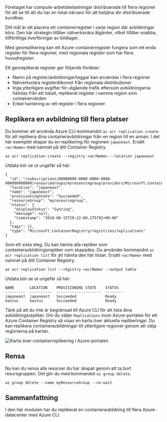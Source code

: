 Företaget har compute-arbetsbelastningar distribuerade till flera regioner för att se till att du har en lokal närvaro för att betjäna din distribuerade kundbas. 

Ditt mål är att placera ett containerregister i varje region där avbildningar körs. Den här strategin tillåter nätverksnära åtgärder, vilket tillåter snabba, tillförlitliga överföringar av bildlager. 

Med georeplikering kan ett Azure-containerregister fungera som ett enda register för flera regioner, med regionala register som har flera huvudregister.

Ett georeplikerat register ger följande fördelar:

- Namn på register/avbildningar/taggar kan användas i flera regioner
- Nätverksnära registeråtkomst från regionala distributioner
- Inga ytterligare avgifter för utgående trafik eftersom avbildningarna hämtas från ett lokalt, replikerat register i samma region som containervärden
- Enkel hantering av ett register i flera regioner

## <a name="replicate-an-image-to-multiple-locations"></a>Replikera en avbildning till flera platser

Du kommer att använda Azure CLI-kommandot `az acr replication create` för att replikera dina containeravbildningar från en region till en annan. I det här exemplet skapar du en replikering för regionen `japaneast`. Ersätt `<acrName>` med namnet på ditt Container Registry.

```azurecli
az acr replication create --registry <acrName> --location japaneast
```

Utdata bör se ut ungefär så här:

```console
{
  "id": "/subscriptions/00000000-0000-0000-0000-000000000000/resourceGroups/myresourcegroup/providers/Microsoft.ContainerRegistry/registries/myACR0007/replications/japaneast",
  "location": "japaneast",
  "name": "japaneast",
  "provisioningState": "Succeeded",
  "resourceGroup": "myresourcegroup",
  "status": {
    "displayStatus": "Syncing",
    "message": null,
    "timestamp": "2018-08-15T20:22:09.275792+00:00"
  },
  "tags": {},
  "type": "Microsoft.ContainerRegistry/registries/replications"
}
```

Som ett sista steg. Du kan hämta alla repliker som containeravbildningsrepliker som skapades. Du använder kommandot `az acr replication list` för att hämta den här listan. Ersätt `<acrName>` med namnet på ditt Container Registry.

```azurecli
az acr replication list --registry <acrName> --output table
```

Utdata bör se ut ungefär så här:

```console
NAME       LOCATION    PROVISIONING STATE    STATUS
---------  ----------  --------------------  --------
japaneast  japaneast   Succeeded             Ready
eastus     eastus      Succeeded             Ready
```

Tänk på att du inte är begränsad till Azure CLI för att lista dina avbildningsrepliker. Om du väljer `Replications` inom Azure-portalen för ett Azure Container Registry så visas en karta över aktuella replikeringar. Du kan replikera containeravbildningar till ytterligare regioner genom att välja regionerna på kartan.

![Karta över containerreplikering i Azure-portalen](../media/replication-map.png)

## <a name="clean-up"></a>Rensa
<!---TODO: Update for sandbox?--->

Nu kan du rensa alla resurser du har skapat genom att ta bort resursgruppen. Det gör du med kommandot `az group delete`.

```azurecli
az group delete --name myResourceGroup --no-wait
```

## <a name="summary"></a>Sammanfattning

I den här modulen har du replikerat en containeravbildning till flera Azure-datacenter med Azure CLI. 